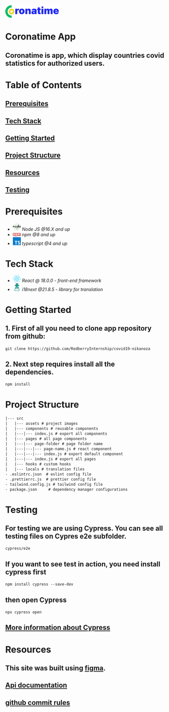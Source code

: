 ![This is header image](/src/assets/images/coronatime.png)

# Coronatime App

## Coronatime is app, which display countries covid statistics for authorized users.

# Table of Contents
## [Prerequisites](#Prerequisites)
## [Tech Stack](#Tech-Stack)
## [Getting Started](#Getting-Started)
## [Project Structure](#Project-Structure)
## [Resources](#Resources)
## [Testing](#Testing)

# Prerequisites

* <img src="readme/nodejs.png" width="25" style="top: 8px" /> *Node JS @16.X and up*
* <img src="readme/npm.png" width="25" style="top: 8px" /> *npm @8 and up*
* <img src="readme/typescript.png" width="25" style="top: 8px" /> *typescript @4 and up*

# Tech Stack

* <img src="readme/react.png" width="25" style="top: 8px" /> *React @ 18.0.0 - front-end framework*
* <img src="readme/i18next.png" width="25" style="top: 8px" /> *i18next @21.8.5 - library for translation*

# Getting Started
## 1. First of all you need to clone app repository from github:
```
git clone https://github.com/RedberryInternship/covid19-nikanoza
```
## 2. Next step requires install all the dependencies.

```
npm install
```

# Project Structure

```
|--- src
|   |--- assets # project images
|   |--- components # reusable components
|   |---|--- index.js # export all components
|   |--- pages # all page components
|   |---|--- page-folder # page folder name
|   |---|---|--- page-name.js # react component
|   |---|---|--- index.js # export default component
|   |---|--- index.js # export all pages
|   |--- hooks # custom hooks
|   |--- locals # translation files
- .eslintrc.json  # eslint config file
- .prettierrc.js  # prettier config file
- tailwind.config.js # tailwind config file
- package.json     # dependency manager configurations
```
# Testing

## For testing we are using Cypress. You can see all testing files on Cypres e2e subfolder.
```
cypress/e2e
```
## If you want to see test in action, you need install cypress first

```
npm install cypress --save-dev
```
## then open Cypress
```
npx cypress open
``` 
## [More information about Cypress](https://www.cypress.io)

# Resources
## This site was built using [figma](https://www.figma.com/file/O9A950iYrHgZHtBuCtNSY8/Coronatime?node-id=0%3A1).
## [Api documentation](https://coronatime-api.devtest.ge/)
## [github commit rules](https://redberry.gitbook.io/resources/git-is-semantikuri-komitebi)
